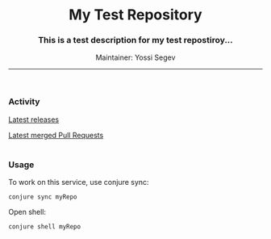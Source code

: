 <h1 align="center">
    My Test Repository
</h1>
<h3 align="center">
    This is a test description for my test repostiroy...
</h3>
<p align="center">
    Maintainer: Yossi Segev
</p>

---
</br>

### Activity

[Latest releases](https://github.com/TailorBrands/myRepo/actions?query=workflow%3ARelease)

[Latest merged Pull Requests](https://github.com/TailorBrands/myRepo/pulls?q=is%3Apr+is%3Aclosed+is%3Amerged+)
<br /><br />
### Usage

To work on this service, use conjure sync:
```
conjure sync myRepo
```

Open shell:
```
conjure shell myRepo
```
